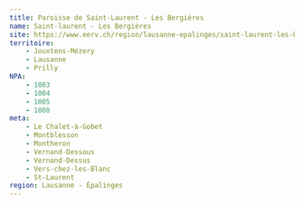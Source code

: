```yaml
---
title: Paroisse de Saint-Laurent - Les Bergières
name: Saint-laurent - Les Bergières
site: https://www.eerv.ch/region/lausanne-epalinges/saint-laurent-les-bergieres/accueil
territoire:
    - Jouxtens-Mézery
    - Lausanne
    - Prilly
NPA:
    - 1003
    - 1004
    - 1005
    - 1008
meta:
    - Le Chalet-à-Gobet
    - Montblesson
    - Montheron
    - Vernand-Dessous
    - Vernand-Dessus
    - Vers-chez-les-Blanc
    - St-Laurent
region: Lausanne - Épalinges
---
```

